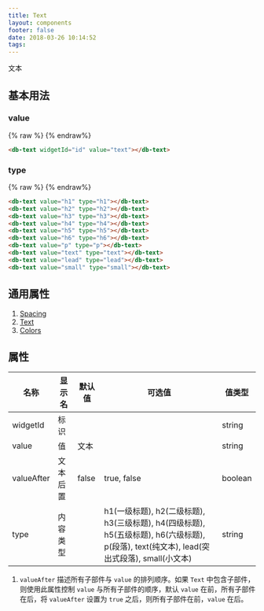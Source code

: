 ```yaml
---
title: Text
layout: components
footer: false
date: 2018-03-26 10:14:52
tags:
---
```


文本

## 基本用法

### value

{% raw %}
<db-text widgetId="id" value="text"></db-text>
{% endraw%}
```html
<db-text widgetId="id" value="text"></db-text>
```

### type
{% raw %}
<db-text value="h1" type="h1"></db-text>
<db-text value="h2" type="h2"></db-text>
<db-text value="h3" type="h3"></db-text>
<db-text value="h4" type="h4"></db-text>
<db-text value="h5" type="h5"></db-text>
<db-text value="h6" type="h6"></db-text>
<db-text value="p" type="p"></db-text>
<db-text value="text" type="text"></db-text>
<db-text value="lead" type="lead"></db-text>
<db-text value="small" type="small"></db-text>
{% endraw%}
```html
<db-text value="h1" type="h1"></db-text>
<db-text value="h2" type="h2"></db-text>
<db-text value="h3" type="h3"></db-text>
<db-text value="h4" type="h4"></db-text>
<db-text value="h5" type="h5"></db-text>
<db-text value="h6" type="h6"></db-text>
<db-text value="p" type="p"></db-text>
<db-text value="text" type="text"></db-text>
<db-text value="lead" type="lead"></db-text>
<db-text value="small" type="small"></db-text>
```

## 通用属性

1. [Spacing](../Utilities/Spacing.html)
1. [Text](../Utilities/Text.html)
1. [Colors](../Utilities/Colors.html)

## 属性

| 名称  | 显示名 | 默认值 | 可选值 | 值类型 |
| ----- | ------ | --------- | -------- | --------- |
| widgetId | 标识 | | | string |
| value | 值 | 文本 | | string |
| valueAfter | 文本后置 | false | true, false | boolean |
| type | 内容类型 | | h1(一级标题), h2(二级标题), h3(三级标题), h4(四级标题), h5(五级标题), h6(六级标题), p(段落), text(纯文本), lead(突出式段落), small(小文本) | string |

1. `valueAfter` 描述所有子部件与 `value` 的排列顺序。如果 `Text` 中包含子部件，则使用此属性控制 `value` 与所有子部件的顺序，默认 `value` 在前，所有子部件在后，将 `valueAfter` 设置为 `true` 之后，则所有子部件在前，`value` 在后。

